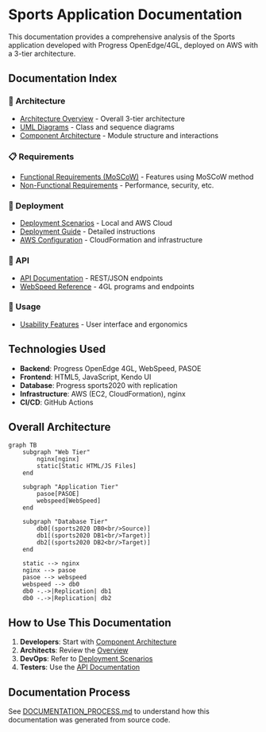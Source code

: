 # Sports Application Documentation

This documentation provides a comprehensive analysis of the Sports application developed with Progress OpenEdge/4GL, deployed on AWS with a 3-tier architecture.

## Documentation Index

### 📐 Architecture
- [Architecture Overview](./architecture/architecture-overview.md) - Overall 3-tier architecture
- [UML Diagrams](./architecture/uml-diagrams.md) - Class and sequence diagrams
- [Component Architecture](./architecture/component-architecture.md) - Module structure and interactions

### 📋 Requirements
- [Functional Requirements (MoSCoW)](./requirements/functional-requirements.md) - Features using MoSCoW method
- [Non-Functional Requirements](./requirements/non-functional-requirements.md) - Performance, security, etc.

### 🚀 Deployment
- [Deployment Scenarios](./deployment/deployment-scenarios.md) - Local and AWS Cloud
- [Deployment Guide](./deployment/deployment-guide.md) - Detailed instructions
- [AWS Configuration](./deployment/aws-configuration.md) - CloudFormation and infrastructure

### 🔌 API
- [API Documentation](./api/api-documentation.md) - REST/JSON endpoints
- [WebSpeed Reference](./api/webspeed-reference.md) - 4GL programs and endpoints

### 🎯 Usage
- [Usability Features](./requirements/usability-features.md) - User interface and ergonomics

## Technologies Used

- **Backend**: Progress OpenEdge 4GL, WebSpeed, PASOE
- **Frontend**: HTML5, JavaScript, Kendo UI
- **Database**: Progress sports2020 with replication
- **Infrastructure**: AWS (EC2, CloudFormation), nginx
- **CI/CD**: GitHub Actions

## Overall Architecture

```mermaid
graph TB
    subgraph "Web Tier"
        nginx[nginx]
        static[Static HTML/JS Files]
    end
    
    subgraph "Application Tier"
        pasoe[PASOE]
        webspeed[WebSpeed]
    end
    
    subgraph "Database Tier"
        db0[(sports2020 DB0<br/>Source)]
        db1[(sports2020 DB1<br/>Target)]
        db2[(sports2020 DB2<br/>Target)]
    end
    
    static --> nginx
    nginx --> pasoe
    pasoe --> webspeed
    webspeed --> db0
    db0 -.->|Replication| db1
    db0 -.->|Replication| db2
```

## How to Use This Documentation

1. **Developers**: Start with [Component Architecture](./architecture/component-architecture.md)
2. **Architects**: Review the [Overview](./architecture/architecture-overview.md)
3. **DevOps**: Refer to [Deployment Scenarios](./deployment/deployment-scenarios.md)
4. **Testers**: Use the [API Documentation](./api/api-documentation.md)

## Documentation Process

See [DOCUMENTATION_PROCESS.md](./DOCUMENTATION_PROCESS.md) to understand how this documentation was generated from source code.
